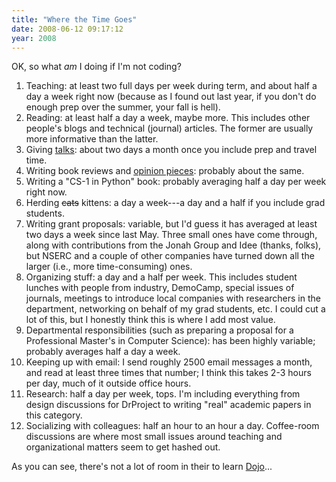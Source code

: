 ```yaml
---
title: "Where the Time Goes"
date: 2008-06-12 09:17:12
year: 2008
---
```

OK, so what <em>am</em> I doing if I'm not coding?
<ol>
	<li>Teaching: at least two full days per week during term, and about half a day a week right now (because as I found out last year, if you don't do enough prep over the summer, your fall is hell).</li>
	<li>Reading: at least half a day a week, maybe more. This includes other people's blogs and technical (journal) articles. The former are usually more informative than the latter.</li>
	<li>Giving <a href="http://www.cs.toronto.edu/~gvwilson/hpc-considered-harmful-2008.pdf">talks</a>: about two days a month once you include prep and travel time.</li>
	<li>Writing book reviews and <a href="http://www.cs.toronto.edu/~gvwilson/articles/cise-will-not-learn-2008.pdf">opinion pieces</a>: probably about the same.</li>
	<li>Writing a "CS-1 in Python" book: probably averaging half a day per week right now.</li>
	<li>Herding <strike>cats</strike> kittens: a day a week---a day and a half if you include grad students.</li>
	<li>Writing grant proposals: variable, but I'd guess it has averaged at least two days a week since last May. Three small ones have come through, along with contributions from the Jonah Group and Idee (thanks, folks), but NSERC and a couple of other companies have turned down all the larger (i.e., more time-consuming) ones.</li>
	<li>Organizing stuff: a day and a half per week. This includes student lunches with people from industry, DemoCamp, special issues of journals, meetings to introduce local companies with researchers in the department, networking on behalf of my grad students, etc. I could cut a lot of this, but I honestly think this is where I add most value.</li>
	<li>Departmental responsibilities (such as preparing a proposal for a Professional Master's in Computer Science): has been highly variable; probably averages half a day a week.</li>
	<li>Keeping up with email: I send roughly 2500 email messages a month, and read at least three times that number; I think this takes 2-3 hours per day, much of it outside office hours.</li>
	<li>Research: half a day per week, tops. I'm including everything from design discussions for DrProject to writing "real" academic papers in this category.</li>
	<li>Socializing with colleagues: half an hour to an hour a day. Coffee-room discussions are where most small issues around teaching and organizational matters seem to get hashed out.</li>
</ol>
As you can see, there's not a lot of room in their to learn <a href="http://www.dojotoolkit.org">Dojo</a>...
